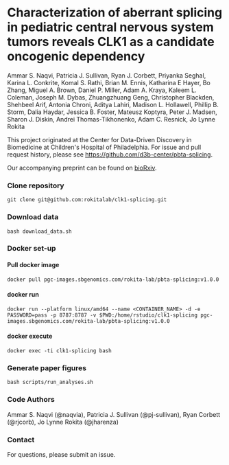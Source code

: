 # Characterization of aberrant splicing in pediatric central nervous system tumors reveals CLK1 as a candidate oncogenic dependency
Ammar S. Naqvi, Patricia J. Sullivan, Ryan J. Corbett, Priyanka Seghal, Karina L. Conkrite, Komal S. Rathi, Brian M. Ennis, Katharina E Hayer, Bo Zhang, Miguel A. Brown, Daniel P. Miller, Adam A. Kraya, Kaleem L. Coleman, Joseph M. Dybas, Zhuangzhuang Geng, Christopher Blackden, Shehbeel Arif, Antonia Chroni, Aditya Lahiri, Madison L. Hollawell, Phillip B. Storm, Dalia Haydar, Jessica B. Foster, Mateusz Koptyra, Peter J. Madsen, Sharon J. Diskin, Andrei Thomas-Tikhonenko, Adam C. Resnick, Jo Lynne Rokita

This project originated at the Center for Data-Driven Discovery in Biomedicine at Children's Hospital of Philadelphia.
For issue and pull request history, please see https://github.com/d3b-center/pbta-splicing.

Our accompanying preprint can be found on [bioRxiv](https://doi.org/10.1101/2024.08.03.606419).

### Clone repository
```
git clone git@github.com:rokitalab/clk1-splicing.git
```

### Download data
```
bash download_data.sh
```

### Docker set-up
#### Pull docker image
```
docker pull pgc-images.sbgenomics.com/rokita-lab/pbta-splicing:v1.0.0
```
#### docker run
```
docker run --platform linux/amd64 --name <CONTAINER_NAME> -d -e PASSWORD=pass -p 8787:8787 -v $PWD:/home/rstudio/clk1-splicing pgc-images.sbgenomics.com/rokita-lab/pbta-splicing:v1.0.0
```
#### docker execute
```
docker exec -ti clk1-splicing bash
```

### Generate paper figures
```
bash scripts/run_analyses.sh
```

### Code Authors
Ammar S. Naqvi (@naqvia), Patricia J. Sullivan (@pj-sullivan), Ryan Corbett (@rjcorb), Jo Lynne Rokita (@jharenza)

### Contact
For questions, please submit an issue.
